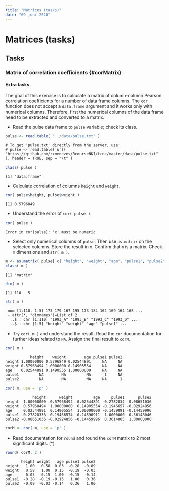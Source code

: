 ```yaml
---
title: "Matrices (tasks)"
date: "09 juni 2020"
---
```




# Matrices (tasks)

## Tasks

### Matrix of correlation coefficients {#corMatrix}

#### Extra tasks

The goal of this exercise is to calculate a matrix of column-column Pearson correlation coefficients for a number of data frame columns. The `cor` function does not accept a `data.frame` argument and it works only with numerical columns. Therefore, first the numerical columns of the data frame need to be extracted and converted to a matrix.

- Read the pulse data frame to `pulse` variable; check its class.

```r
pulse <- read.table( "../data/pulse.txt" )
```

```
# To get 'pulse.txt' directly from the server, use:
# pulse <- read.table( url( "https://github.com/rxmenezes/RcourseNKI/tree/master/data/pulse.txt" ), header = TRUE, sep = "\t" )
```


```r
class( pulse )
```

```
[1] "data.frame"
```

- Calculate correlation of columns `height` and `weight`.

```r
cor( pulse$height, pulse$weight )
```

```
[1] 0.5796849
```

- Understand the error of `cor( pulse )`.

```r
cor( pulse )
```

```
Error in cor(pulse): 'x' must be numeric
```

- Select only numerical columns of `pulse`. Then use `as.matrix` on the selected columns. Store the result in `m`. Confirm that `m` is a matrix. Check `m` dimensions and `str( m )`.

```r
m <- as.matrix( pulse[ c( "height", "weight", "age", "pulse1", "pulse2" ) ] )
class( m )
```

```
[1] "matrix"
```

```r
dim( m )
```

```
[1] 110   5
```

```r
str( m )
```

```
 num [1:110, 1:5] 173 179 167 195 173 184 162 169 164 168 ...
 - attr(*, "dimnames")=List of 2
  ..$ : chr [1:110] "1993_A" "1993_B" "1993_C" "1993_D" ...
  ..$ : chr [1:5] "height" "weight" "age" "pulse1" ...
```

- Try `cor( m )` and understand the result. Read the `cor` documentation for further ideas related to `NA`. Assign the final result to `corM`.

```r
cor( m )
```

```
           height    weight        age pulse1 pulse2
height 1.00000000 0.5796849 0.02544891     NA     NA
weight 0.57968494 1.0000000 0.14905554     NA     NA
age    0.02544891 0.1490555 1.00000000     NA     NA
pulse1         NA        NA         NA      1     NA
pulse2         NA        NA         NA     NA      1
```

```r
cor( m, use = 'p' )
```

```
            height      weight         age     pulse1      pulse2
height  1.00000000  0.57968494  0.02544891 -0.2782834 -0.08651036
weight  0.57968494  1.00000000  0.14905554 -0.1946657 -0.02924856
age     0.02544891  0.14905554  1.00000000 -0.1459091 -0.14459996
pulse1 -0.27828338 -0.19466574 -0.14590911  1.0000000  0.36148046
pulse2 -0.08651036 -0.02924856 -0.14459996  0.3614805  1.00000000
```

```r
corM <- cor( m, use = 'p' )
```

- Read documentation for `round` and round the `corM` matrix to 2 most significant digits. (*)

```r
round( corM, 2 )
```

```
       height weight   age pulse1 pulse2
height   1.00   0.58  0.03  -0.28  -0.09
weight   0.58   1.00  0.15  -0.19  -0.03
age      0.03   0.15  1.00  -0.15  -0.14
pulse1  -0.28  -0.19 -0.15   1.00   0.36
pulse2  -0.09  -0.03 -0.14   0.36   1.00
```
